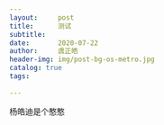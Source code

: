 ```yaml
---
layout:     post
title:      测试 
subtitle:   
date:       2020-07-22 
author:     虞正皓
header-img: img/post-bg-os-metro.jpg
catalog: true 
tags:
    
---
```

杨皓迪是个憨憨